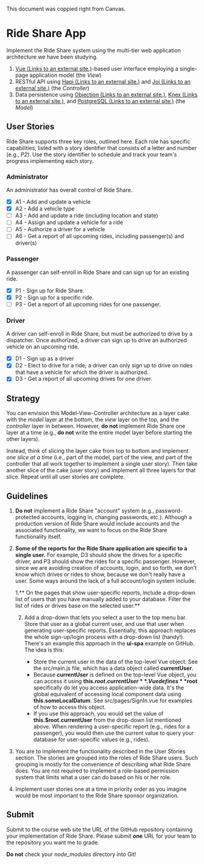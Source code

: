 This document was coppied right from Canvas.

# Ride Share App

Implement the Ride Share system using the multi-tier web application architecture we have been studying.

1. [Vue (Links to an external site.)](https://vuejs.org/)-based user interface employing a single-page application model (the *View*)
2. RESTful API using [Hapi (Links to an external site.)](https://hapi.dev/) and [Joi (Links to an external site.)](https://hapi.dev/tutorials/validation/) (the *Controller*)
3. Data persistence using [Objection (Links to an external site.)](https://vincit.github.io/objection.js/), [Knex (Links to an external site.)](http://knexjs.org/), and [PostgreSQL (Links to an external site.)](https://www.postgresql.org/) (the *Model*)

## User Stories

Ride Share supports three key roles, outlined here. Each role has  specific capabilities, listed with a story identifier that consists of  a letter and number (e.g., *P2*). Use the story identifier to schedule and track your team's progress implementing each story.

### Administrator

An administrator has overall control of Ride Share.

- [x] A1 - Add and update a vehicle
- [x] A2 - Add a vehicle type
- [ ] A3 - Add and update a ride (including location and state)
- [ ] A4 - Assign and update a vehicle for a ride
- [ ] A5 - Authorize a driver for a vehicle
- [ ] A6 - Get a report of all upcoming rides, including passenger(s) and driver(s)

### Passenger

A passenger can self-enroll in Ride Share and can sign up for an existing ride.

- [x] P1 - Sign up for Ride Share.
- [x] P2 - Sign up for a specific ride.
- [ ] P3 - Get a report of all upcoming rides for one passenger.

### Driver

A driver can self-enroll in Ride Share, but must be authorized to  drive by a dispatcher. Once authorized, a driver can sign up to drive an authorized vehicle on an upcoming ride.

- [x] D1 - Sign up as a driver
- [x] D2 - Elect to drive for a ride; a driver can only sign up to drive on rides that have a vehicle for which the driver is authorized.
- [x] D3 - Get a report of all upcoming drives for one driver.

## Strategy

You can envision this Model-View-Controller architecture as a layer cake with the *model* layer at the bottom, the *view* layer on the top, and the *controller* layer in between. However, **do not** implement Ride Share one layer at a time (e.g., **do not** write the entire model layer before starting the other layers).

Instead, think of slicing the layer cake from top to bottom and implement *one slice at a time* (i.e., part of the model, part of the view, and part of the controller  that all work together to implement a single user story). Then take  another slice of the cake (user story) and implement all three layers  for that slice. Repeat until all user stories are complete.

## Guidelines

1. **Do not** implement a Ride Share "account" system (e.g.,  password-protected accounts, logging in, changing passwords, etc.).  Although a production version of Ride Share would include accounts and  the associated functionality, we want to focus on the Ride Share  functionality itself.

2. **Some of the reports for the Ride Share application are specific to a single user.** For example, D3 should show the drives for a specific  driver, and P3 should show the rides for a specific passenger. However,  since we are avoiding creation of accounts, login, and  so forth, we don't know which drives or rides to show, because we don't  really have a user. Some ways around the lack of a full account/login  system include:

	1.** On the pages that show user-specific reports, include a drop-down  list of users that you have manually added to your database. Filter the  list of rides or drives base on the selected user.**

	2. Add a drop-down that lets you select a user to the top menu bar.  Store that user as a global current user, and use that user when  generating user-specific reports. Essentially, this approach replaces  the whole sign-up/login process with a drop-down list (handy!). There's  an example this approach in the **ui-spa** example on GitHub. The idea is this:

		- Store the current user in the data of the top-level Vue object. See the src/main.js file, which has a data object called **currentUser**.
		- Because **currentUser** is defined on the top-level Vue object, you can access it using **this.$root.currentUser**. Vue defines **$root** specifically do let you access application-wide data. It's the global equivalent of accessing local component data using **this.someLocalDatum**. See src/pages/SignIn.vue for examples of how to access this object.
		- If you use this approach, you would set the value of **this.$root.currentUser** from the drop-down list mentioned above. When rendering a user-specific report (e.g., rides for a passenger), you would then use the current  value to query your database for user-specific values (e.g., rides).

3. You are to implement the functionality described in the User Stories section. The stories are grouped into the roles of Ride Share users.  Such grouping is mostly for the convenience of describing what Ride  Share does. You are not required to implement a role-based permission  system that limits what a user can do based on his or her role.

4. Implement user stories one at a time in priority order as you  imagine would be most important to the Ride Share sponsor organization.

## Submit

Submit to the course web site the URL of the GitHub repository containing your implementation of Ride Share. Please submit **one** URL for your team to the repository you want me to grade.

**Do not** check your *node_modules* directory into Git!
